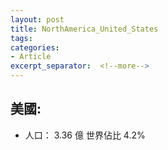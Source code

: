 ```yaml
---
layout: post
title: NorthAmerica_United_States
tags: 
categories:
- Article
excerpt_separator:  <!--more-->
---
```

## 美國:
- 人口： 3.36 億 世界佔比 4.2%